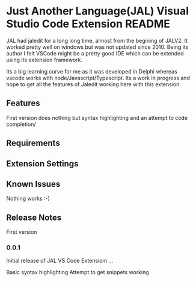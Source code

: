 # Just Another Language(JAL) Visual Studio Code Extension README

JAL had jaledit for a long long time, almost from the begining of JALV2. It worked pretty well on windows but was not updated since 2010.
Being its author I felt VSCode might be a pretty good IDE which can be extended using its  extension framework.

Its a big learning curve for me as it was developed in Delphi whereas vscode works with node/Javascript/Typescript.
Its a work in progress and hope to get all the features of Jaledit working here with this extension.


## Features
First version does nothing but syntax highlighting and an attempt to code completion/

## Requirements


## Extension Settings


## Known Issues

Nothing works :-)

## Release Notes

First version

### 0.0.1

Initial release of JAL VS Code Extensiom ...

Basic syntax highlighting
Attempt to get snippets working

